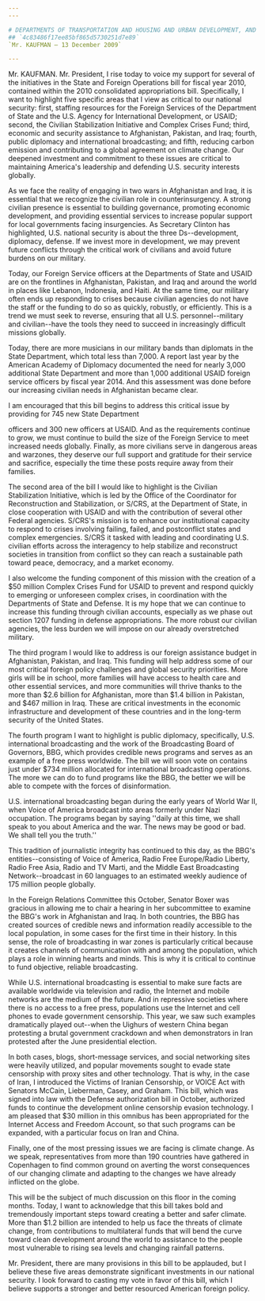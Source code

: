 ```yaml
---
---

# DEPARTMENTS OF TRANSPORTATION AND HOUSING AND URBAN DEVELOPMENT, AND  RELATED AGENCIES APPROPRIATIONS ACT, 2010--CONFERENCE REPORT
## `4c83486f17ee85bf865d5730251d7e89`
`Mr. KAUFMAN — 13 December 2009`

---
```



Mr. KAUFMAN. Mr. President, I rise today to voice my support for 
several of the initiatives in the State and Foreign Operations bill for 
fiscal year 2010, contained within the 2010 consolidated appropriations 
bill. Specifically, I want to highlight five specific areas that I view 
as critical to our national security: first, staffing resources for the 
Foreign Services of the Department of State and the U.S. Agency for 
International Development, or USAID; second, the Civilian Stabilization 
Initiative and Complex Crises Fund; third, economic and security 
assistance to Afghanistan, Pakistan, and Iraq; fourth, public diplomacy 
and international broadcasting; and fifth, reducing carbon emission and 
contributing to a global agreement on climate change. Our deepened 
investment and commitment to these issues are critical to maintaining 
America's leadership and defending U.S. security interests globally.

As we face the reality of engaging in two wars in Afghanistan and 
Iraq, it is essential that we recognize the civilian role in 
counterinsurgency. A strong civilian presence is essential to building 
governance, promoting economic development, and providing essential 
services to increase popular support for local governments facing 
insurgencies. As Secretary Clinton has highlighted, U.S. national 
security is about the three Ds--development, diplomacy, defense. If we 
invest more in development, we may prevent future conflicts through the 
critical work of civilians and avoid future burdens on our military.

Today, our Foreign Service officers at the Departments of State and 
USAID are on the frontlines in Afghanistan, Pakistan, and Iraq and 
around the world in places like Lebanon, Indonesia, and Haiti. At the 
same time, our military often ends up responding to crises because 
civilian agencies do not have the staff or the funding to do so as 
quickly, robustly, or efficiently. This is a trend we must seek to 
reverse, ensuring that all U.S. personnel--military and civilian--have 
the tools they need to succeed in increasingly difficult missions 
globally.

Today, there are more musicians in our military bands than diplomats 
in the State Department, which total less than 7,000. A report last 
year by the American Academy of Diplomacy documented the need for 
nearly 3,000 additional State Department and more than 1,000 additional 
USAID foreign service officers by fiscal year 2014. And this assessment 
was done before our increasing civilian needs in Afghanistan became 
clear.

I am encouraged that this bill begins to address this critical issue 
by providing for 745 new State Department


officers and 300 new officers at USAID. And as the requirements 
continue to grow, we must continue to build the size of the Foreign 
Service to meet increased needs globally. Finally, as more civilians 
serve in dangerous areas and warzones, they deserve our full support 
and gratitude for their service and sacrifice, especially the time 
these posts require away from their families.

The second area of the bill I would like to highlight is the Civilian 
Stabilization Initiative, which is led by the Office of the Coordinator 
for Reconstruction and Stabilization, or S/CRS, at the Department of 
State, in close cooperation with USAID and with the contribution of 
several other Federal agencies. S/CRS's mission is to enhance our 
institutional capacity to respond to crises involving failing, failed, 
and postconflict states and complex emergencies. S/CRS it tasked with 
leading and coordinating U.S. civilian efforts across the interagency 
to help stabilize and reconstruct societies in transition from conflict 
so they can reach a sustainable path toward peace, democracy, and a 
market economy.

I also welcome the funding component of this mission with the 
creation of a $50 million Complex Crises Fund for USAID to prevent and 
respond quickly to emerging or unforeseen complex crises, in 
coordination with the Departments of State and Defense. It is my hope 
that we can continue to increase this funding through civilian 
accounts, especially as we phase out section 1207 funding in defense 
appropriations. The more robust our civilian agencies, the less burden 
we will impose on our already overstretched military.

The third program I would like to address is our foreign assistance 
budget in Afghanistan, Pakistan, and Iraq. This funding will help 
address some of our most critical foreign policy challenges and global 
security priorities. More girls will be in school, more families will 
have access to health care and other essential services, and more 
communities will thrive thanks to the more than $2.6 billion for 
Afghanistan, more than $1.4 billion in Pakistan, and $467 million in 
Iraq. These are critical investments in the economic infrastructure and 
development of these countries and in the long-term security of the 
United States.

The fourth program I want to highlight is public diplomacy, 
specifically, U.S. international broadcasting and the work of the 
Broadcasting Board of Governors, BBG, which provides credible news 
programs and serves as an example of a free press worldwide. The bill 
we will soon vote on contains just under $734 million allocated for 
international broadcasting operations. The more we can do to fund 
programs like the BBG, the better we will be able to compete with the 
forces of disinformation.

U.S. international broadcasting began during the early years of World 
War II, when Voice of America broadcast into areas formerly under Nazi 
occupation. The programs began by saying ''daily at this time, we shall 
speak to you about America and the war. The news may be good or bad. We 
shall tell you the truth.''

This tradition of journalistic integrity has continued to this day, 
as the BBG's entities--consisting of Voice of America, Radio Free 
Europe/Radio Liberty, Radio Free Asia, Radio and TV Marti, and the 
Middle East Broadcasting Network--broadcast in 60 languages to an 
estimated weekly audience of 175 million people globally.

In the Foreign Relations Committee this October, Senator Boxer was 
gracious in allowing me to chair a hearing in her subcommittee to 
examine the BBG's work in Afghanistan and Iraq. In both countries, the 
BBG has created sources of credible news and information readily 
accessible to the local population, in some cases for the first time in 
their history. In this sense, the role of broadcasting in war zones is 
particularly critical because it creates channels of communication with 
and among the population, which plays a role in winning hearts and 
minds. This is why it is critical to continue to fund objective, 
reliable broadcasting.

While U.S. international broadcasting is essential to make sure facts 
are available worldwide via television and radio, the Internet and 
mobile networks are the medium of the future. And in repressive 
societies where there is no access to a free press, populations use the 
Internet and cell phones to evade government censorship. This year, we 
saw such examples dramatically played out--when the Uighurs of western 
China began protesting a brutal government crackdown and when 
demonstrators in Iran protested after the June presidential election.

In both cases, blogs, short-message services, and social networking 
sites were heavily utilized, and popular movements sought to evade 
state censorship with proxy sites and other technology. That is why, in 
the case of Iran, I introduced the Victims of Iranian Censorship, or 
VOICE Act with Senators McCain, Lieberman, Casey, and Graham. This 
bill, which was signed into law with the Defense authorization bill in 
October, authorized funds to continue the development online censorship 
evasion technology. I am pleased that $30 million in this omnibus has 
been appropriated for the Internet Access and Freedom Account, so that 
such programs can be expanded, with a particular focus on Iran and 
China.

Finally, one of the most pressing issues we are facing is climate 
change. As we speak, representatives from more than 190 countries have 
gathered in Copenhagen to find common ground on averting the worst 
consequences of our changing climate and adapting to the changes we 
have already inflicted on the globe.

This will be the subject of much discussion on this floor in the 
coming months. Today, I want to acknowledge that this bill takes bold 
and tremendously important steps toward creating a better and safer 
climate. More than $1.2 billion are intended to help us face the 
threats of climate change, from contributions to multilateral funds 
that will bend the curve toward clean development around the world to 
assistance to the people most vulnerable to rising sea levels and 
changing rainfall patterns.

Mr. President, there are many provisions in this bill to be 
applauded, but I believe these five areas demonstrate significant 
investments in our national security. I look forward to casting my vote 
in favor of this bill, which I believe supports a stronger and better 
resourced American foreign policy.